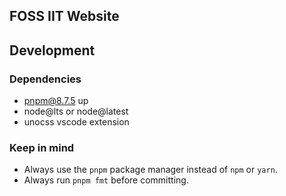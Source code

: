 ## FOSS IIT Website

## Development

### Dependencies

- pnpm@8.7.5 up
- node@lts or node@latest
- unocss vscode extension

### Keep in mind

- Always use the `pnpm` package manager instead of `npm` or `yarn`.
- Always run `pnpm fmt` before committing.
